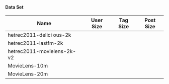 #### Data Set
  Name  | User Size | Tag Size | Post Size |
  ---   |   ---     |    ---   |    ---    |
hetrec2011-delici ous-2k | | |
hetrec2011-lastfm-2k| | |
hetrec2011-movielens-2k-v2| | |
MovieLens-10m|||
MovieLens-20m|||
